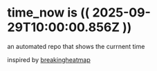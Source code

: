 # time_now is (( 2025-09-29T10:00:00.856Z ))

an automated repo that shows the currnent time

inspired by [breakingheatmap](https://github.com/breakingheatmap/breakingheatmap)